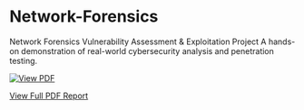 # Network-Forensics
Network Forensics Vulnerability Assessment &amp; Exploitation Project A hands-on demonstration of real-world cybersecurity analysis and penetration testing.

[![View PDF](https://img.shields.io/badge/View-Network_Forensics_Project-blue)](./JabezDickson-NF-Asgn1-24.pdf)

[View Full PDF Report](./JabezDickson-NF-Asgn1-24.pdf)
